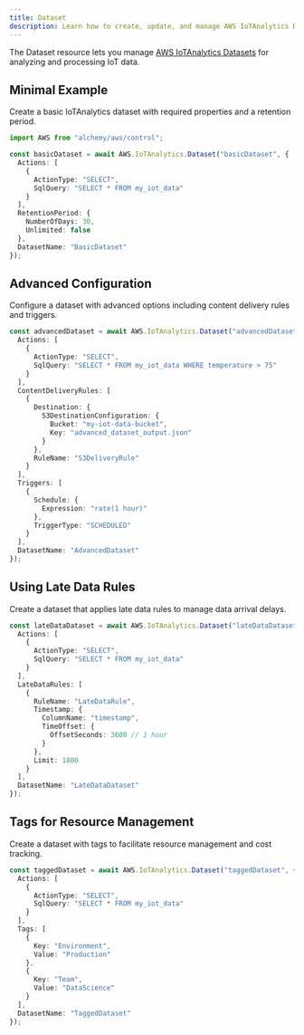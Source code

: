 ```yaml
---
title: Dataset
description: Learn how to create, update, and manage AWS IoTAnalytics Datasets using Alchemy Cloud Control.
---
```


The Dataset resource lets you manage [AWS IoTAnalytics Datasets](https://docs.aws.amazon.com/iotanalytics/latest/userguide/) for analyzing and processing IoT data.

## Minimal Example

Create a basic IoTAnalytics dataset with required properties and a retention period.

```ts
import AWS from "alchemy/aws/control";

const basicDataset = await AWS.IoTAnalytics.Dataset("basicDataset", {
  Actions: [
    {
      ActionType: "SELECT",
      SqlQuery: "SELECT * FROM my_iot_data"
    }
  ],
  RetentionPeriod: {
    NumberOfDays: 30,
    Unlimited: false
  },
  DatasetName: "BasicDataset"
});
```

## Advanced Configuration

Configure a dataset with advanced options including content delivery rules and triggers.

```ts
const advancedDataset = await AWS.IoTAnalytics.Dataset("advancedDataset", {
  Actions: [
    {
      ActionType: "SELECT",
      SqlQuery: "SELECT * FROM my_iot_data WHERE temperature > 75"
    }
  ],
  ContentDeliveryRules: [
    {
      Destination: {
        S3DestinationConfiguration: {
          Bucket: "my-iot-data-bucket",
          Key: "advanced_dataset_output.json"
        }
      },
      RuleName: "S3DeliveryRule"
    }
  ],
  Triggers: [
    {
      Schedule: {
        Expression: "rate(1 hour)"
      },
      TriggerType: "SCHEDULED"
    }
  ],
  DatasetName: "AdvancedDataset"
});
```

## Using Late Data Rules

Create a dataset that applies late data rules to manage data arrival delays.

```ts
const lateDataDataset = await AWS.IoTAnalytics.Dataset("lateDataDataset", {
  Actions: [
    {
      ActionType: "SELECT",
      SqlQuery: "SELECT * FROM my_iot_data"
    }
  ],
  LateDataRules: [
    {
      RuleName: "LateDataRule",
      Timestamp: {
        ColumnName: "timestamp",
        TimeOffset: {
          OffsetSeconds: 3600 // 1 hour
        }
      },
      Limit: 1000
    }
  ],
  DatasetName: "LateDataDataset"
});
```

## Tags for Resource Management

Create a dataset with tags to facilitate resource management and cost tracking.

```ts
const taggedDataset = await AWS.IoTAnalytics.Dataset("taggedDataset", {
  Actions: [
    {
      ActionType: "SELECT",
      SqlQuery: "SELECT * FROM my_iot_data"
    }
  ],
  Tags: [
    {
      Key: "Environment",
      Value: "Production"
    },
    {
      Key: "Team",
      Value: "DataScience"
    }
  ],
  DatasetName: "TaggedDataset"
});
```